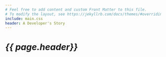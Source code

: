 ```yaml
---
# Feel free to add content and custom Front Matter to this file.
# To modify the layout, see https://jekyllrb.com/docs/themes/#overriding-theme-defaults]
include: main.css
header: A Developer's Story
---
```


<div class ="fa-4x"> <i class="fab fa-connectdevelop" data-fa-transform="shrink-8" style="background: greenyellow></i> </div> 
<head>
<link rel="stylesheet" type="text/css" href="main.css">
<script src="https://kit.fontawesome.com/c6be4965ce.js" crossorigin="anonymous"></script>

</head>

<h1>
{{ page.header}}
</h1>

